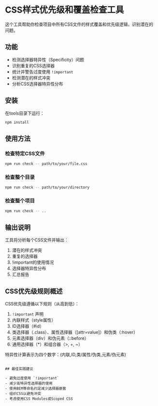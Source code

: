 # CSS样式优先级和覆盖检查工具

这个工具帮助你检查项目中所有CSS文件的样式覆盖和优先级逻辑，识别潜在的问题。

## 功能

- 检测选择器特异性（Specificity）问题
- 识别重复的CSS选择器
- 统计并警告过度使用 `!important`
- 检测潜在的样式冲突
- 分析CSS选择器特异性分布

## 安装

在tools目录下运行：

```bash
npm install
```

## 使用方法

### 检查特定CSS文件

```bash
npm run check -- path/to/your/file.css
```

### 检查整个目录

```bash
npm run check -- path/to/your/directory
```

### 检查整个项目

```bash
npm run check -- ..
```

## 输出说明

工具将分析每个CSS文件并输出：

1. 潜在的样式冲突
2. 重复的选择器
3. !important的使用情况
4. 选择器特异性分布
5. 汇总报告

## CSS优先级规则概述

CSS优先级遵循以下规则（从高到低）：

1. `!important` 声明
2. 内联样式（style属性）
3. ID选择器（#id）
4. 类选择器（.class）、属性选择器（[attr=value]）和伪类（:hover）
5. 元素选择器（div）和伪元素（::before）
6. 通用选择器（*）和组合器（>, +, ~）

特异性计算表示为四个数字：(内联,ID,类/属性/伪类,元素/伪元素)
```

## 最佳实践建议

- 避免过度使用 `!important`
- 减少高特异性选择器的使用
- 使用BEM等命名约定减少选择器嵌套
- 组织CSS以避免冲突
- 考虑使用CSS Modules或Scoped CSS
